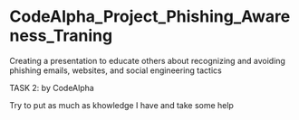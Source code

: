 # CodeAlpha_Project_Phishing_Awareness_Traning
Creating a presentation to educate others about recognizing and avoiding phishing emails, websites, and social engineering tactics

TASK 2:
by CodeAlpha

Try to put as much as khowledge I have and take some help
